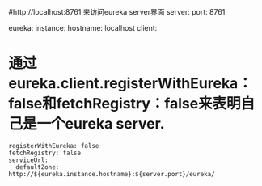 #http://localhost:8761 来访问eureka server界面
server:
  port: 8761

eureka:
  instance:
    hostname: localhost
  client:
#  通过eureka.client.registerWithEureka：false和fetchRegistry：false来表明自己是一个eureka server.
    registerWithEureka: false
    fetchRegistry: false
    serviceUrl:
      defaultZone: http://${eureka.instance.hostname}:${server.port}/eureka/
